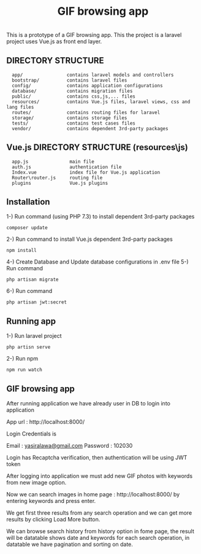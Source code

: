 <p align="center">
    <h1 align="center">GIF browsing app</h1>
    <br>
    This is a prototype of a GIF browsing app.
    This the project is a laravel project uses Vue.js as front end layer.
    
</p>

DIRECTORY STRUCTURE
-------------------

      app/                contains laravel models and controllers
      bootstrap/          contains laravel files
      config/             contains application configurations
      database/           contains migration files
      public/             contains css,js,... files
      resources/          contains Vue.js files, laravel views, css and lang files
      routes/             contains routing files for laravel
      storage/            contains storage files
      tests/              contains test cases files
      vendor/             contains dependent 3rd-party packages

Vue.js DIRECTORY STRUCTURE (resources\js)
-------------------
      app.js               main file
      auth.js              authentication file
      Index.vue            index file for Vue.js application
      Router\router.js     routing file
      plugins              Vue.js plugins

## Installation
1-) Run command (using PHP 7.3) to install dependent 3rd-party packages
```
composer update
```
2-) Run command  to install Vue.js dependent 3rd-party packages
```
npm install
```
4-) Create Database and Update database configurations in .env file
5-) Run command
```
php artisan migrate
```
6-) Run command 
```
php artisan jwt:secret
```

## Running app
1-) Run laravel project
```
php artisn serve
```
2-) Run npm
```
npm run watch
```

## GIF browsing app

After running application we have already user in DB to login into application

App url : http://localhost:8000/ 

Login Credentials is

Email : yasiralawa@gmail.com
Password : 102030 

Login has Recaptcha verification, then authentication will be using JWT token

After logging into application we must add new GIF photos with keywords from new image option.

Now we can search images in home page : http://localhost:8000/ by entering keywords and press enter.

We get first three results from any search operation and we can get more results by clicking Load More button.

We can browse search history from history option in fome page, the result will be datatable shows date and keywords for each search operation, in datatable we have pagination and sorting on date.